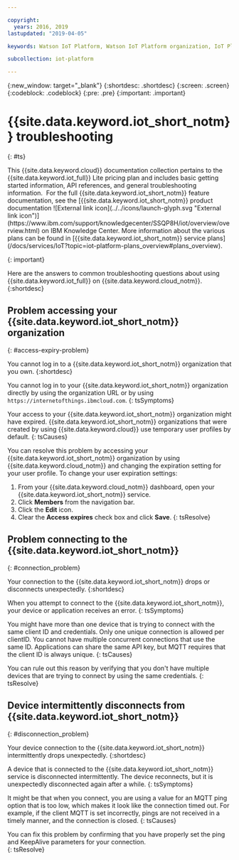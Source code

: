 ```yaml
---

copyright:
  years: 2016, 2019
lastupdated: "2019-04-05"

keywords: Watson IoT Platform, Watson IoT Platform organization, IoT Platform, troubleshooting

subcollection: iot-platform

---
```


{:new_window: target="\_blank"}
{:shortdesc: .shortdesc}
{:screen: .screen}
{:codeblock: .codeblock}
{:pre: .pre}
{:important: .important}

# {{site.data.keyword.iot_short_notm}} troubleshooting
{: #ts}

<p>This {{site.data.keyword.cloud}} documentation collection pertains to the {{site.data.keyword.iot_full}} Lite pricing plan and includes basic getting started information, API references, and general troubleshooting information. 
For the full {{site.data.keyword.iot_short_notm}} feature documentation, see the [{{site.data.keyword.iot_short_notm}} product documentation ![External link icon](../../icons/launch-glyph.svg "External link icon")](https://www.ibm.com/support/knowledgecenter/SSQP8H/iot/overview/overview.html) on IBM Knowledge Center. More information about the various plans can be found in [{{site.data.keyword.iot_short_notm}} service plans](/docs/services/IoT?topic=iot-platform-plans_overview#plans_overview). 
</p>
{: important}

Here are the answers to common troubleshooting questions about using {{site.data.keyword.iot_full}} on {{site.data.keyword.cloud_notm}}.
{:shortdesc}

## Problem accessing your {{site.data.keyword.iot_short_notm}} organization
{: #access-expiry-problem}

You cannot log in to a {{site.data.keyword.iot_short_notm}} organization that you own.
{:shortdesc}

You cannot log in to your {{site.data.keyword.iot_short_notm}} organization directly by using the organization URL or by using `https://internetofthings.ibmcloud.com`.
{: tsSymptoms}

Your access to your {{site.data.keyword.iot_short_notm}} organization might have expired. {{site.data.keyword.iot_short_notm}} organizations that were created by using {{site.data.keyword.cloud}} use temporary user profiles by default.
{: tsCauses}

You can resolve this problem by accessing your {{site.data.keyword.iot_short_notm}} organization by using {{site.data.keyword.cloud_notm}} and changing the expiration setting for your user profile. To change your user expiration settings:

1. From your {{site.data.keyword.cloud_notm}} dashboard, open your {{site.data.keyword.iot_short_notm}} service.
2. Click **Members** from the navigation bar.
3. Click the **Edit** icon.
4. Clear the **Access expires** check box and click **Save**.
{: tsResolve}

## Problem connecting to the {{site.data.keyword.iot_short_notm}}
{: #connection_problem}

Your connection to the {{site.data.keyword.iot_short_notm}} drops or disconnects unexpectedly.
{:shortdesc}

When you attempt to connect to the {{site.data.keyword.iot_short_notm}}, your device or application receives an error.
{: tsSymptoms}

You might have more than one device that is trying to connect with the same client ID and credentials. Only one unique connection is allowed per clientID. You cannot have multiple concurrent connections that use the same ID. Applications can share the same API key, but MQTT requires that the client ID is always unique.
{: tsCauses}

You can rule out this reason by verifying that you don't have multiple devices that are trying to connect by using the same credentials.
{: tsResolve}

## Device intermittently disconnects from {{site.data.keyword.iot_short_notm}}
{: #disconnection_problem}

Your device connection to the {{site.data.keyword.iot_short_notm}} intermittently drops unexpectedly.
{:shortdesc}

A device that is connected to the {{site.data.keyword.iot_short_notm}} service is disconnected intermittently. The device reconnects, but it is unexpectedly disconnected again after a while.
{: tsSymptoms}

It might be that when you connect, you are using a value for an MQTT ping option that is too low, which makes it look like the connection timed out. For example, if the client MQTT is set incorrectly, pings are not received in a timely manner, and the connection is closed.
{: tsCauses}

You can fix this problem by confirming that you have properly set the ping and KeepAlive parameters for your connection.   
{: tsResolve}
